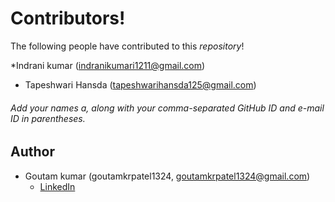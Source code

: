 # Contributors!
The following people have contributed to this *repository*!

*Indrani kumar (indranikumari1211@gmail.com)
* Tapeshwari Hansda (tapeshwarihansda125@gmail.com)

###### Add your names a, along with your comma-separated GitHub ID and e-mail ID in parentheses.

## Author
* Goutam kumar (goutamkrpatel1324, goutamkrpatel1324@gmail.com)
   - [LinkedIn](https://www.linkedin.com/in/goutam-kumar-018953233)
